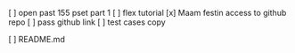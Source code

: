 [ ] open past 155 pset part 1
[ ] flex tutorial 
[x] Maam festin access to github repo
[ ] pass github link
[ ] test cases copy


[ ] README.md


